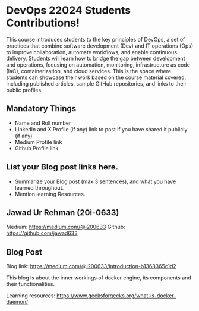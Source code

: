 # DevOps 22024 Students Contributions! 

This course introduces students to the key principles of DevOps, a set of practices that combine software development (Dev) and IT operations (Ops) to improve collaboration, automate workflows, and enable continuous delivery. Students will learn how to bridge the gap between development and operations, focusing on automation, monitoring, infrastructure as code (IaC), containerization, and cloud services. This is the space where students can showcase their work based on the course material covered, including published articles, sample GitHub repositories, and links to their public profiles.

## Mandatory Things
- Name and Roll number
- LinkedIn and X Profile (if any) link to post if you have shared it publicly (if any)
- Medium Profile link
- Github Profile link

## List your Blog post links here.
- Summarize your Blog post (max 3 sentences), and what you have learned throughout.
- Mention learning Resources. 

## Jawad Ur Rehman (20i-0633)

Medium: https://medium.com/@i200633
Github: https://github.com/jawad633

## Blog Post
Blog link: https://medium.com/@i200633/introduction-b1368365c1d2

This blog is about the inner workings of docker engine, its components and their functionalities.

Learning resources: https://www.geeksforgeeks.org/what-is-docker-daemon/


